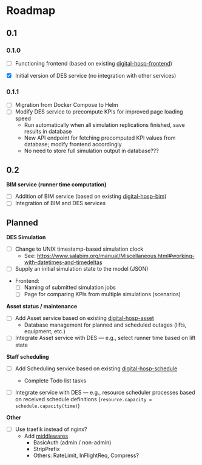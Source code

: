 # Roadmap

## 0.1

### 0.1.0

- [ ] Functioning frontend (based on existing [digital-hosp-frontend](https://github.com/cam-digital-hospitals/digital-hosp-frontend))
- [x] Initial version of DES service (no integration with other services)


### 0.1.1
- [ ] Migration from Docker Compose to Helm
- [ ] Modify DES service to precompute KPIs for improved page loading speed
    - Run automatically when all simulation replications finished, save results in database
    - New API endpoint for fetching precomputed KPI values from database; modify frontend accordingly
    - No need to store full simulation output in database???

## 0.2

**BIM service (runner time computation)**

- [ ] Addition of BIM service (based on existing [digital-hosp-bim](https://github.com/cam-digital-hospitals/digital-hosp-bim))
- [ ] Integration of BIM and DES services

## Planned

**DES Simulation**

- [ ] Change to UNIX timestamp-based simulation clock
    - See: <https://www.salabim.org/manual/Miscellaneous.html#working-with-datetimes-and-timedeltas>
- [ ] Supply an initial simulation state to the model (JSON)
- Frontend:
    - [ ] Naming of submitted simulation jobs
    - [ ] Page for comparing KPIs from multiple simulations (scenarios)

**Asset status / maintenance**

- [ ] Add Asset service based on existing [digital-hosp-asset](https://github.com/cam-digital-hospitals/digital-hosp-asset)
    - Database management for planned and scheduled outages (lifts, equipment, etc.)
- [ ] Integrate Asset service with DES &mdash; e.g., select runner time based on lift state

**Staff scheduling**

- [ ] Add Scheduling service based on existing [digital-hosp-schedule](https://github.com/cam-digital-hospitals/digital-hosp-schedule)
    - Complete Todo list tasks
- [ ] Integrate service with DES &mdash; e.g., resource scheduler processes based on received schedule definitions (`resource.capacity = schedule.capacity(time)`)


**Other**

- [ ] Use traefik instead of nginx?
    - Add [middlewares](https://doc.traefik.io/traefik/middlewares/http/overview/)
        - BasicAuth (admin / non-admin)
        - StripPrefix
        - Others: RateLimit, InFlightReq, Compress?
